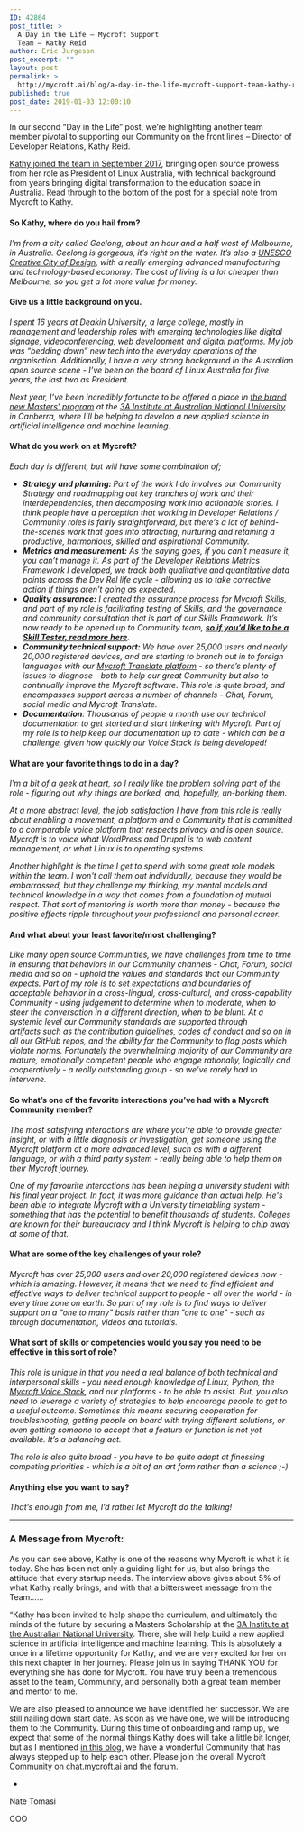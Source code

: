 ```yaml
---
ID: 42864
post_title: >
  A Day in the Life – Mycroft Support
  Team – Kathy Reid
author: Eric Jurgeson
post_excerpt: ""
layout: post
permalink: >
  http://mycroft.ai/blog/a-day-in-the-life-mycroft-support-team-kathy-reid/
published: true
post_date: 2019-01-03 12:00:10
---
```

In our second “Day in the Life” post, we’re highlighting another team member pivotal to supporting our Community on the front lines – Director of Developer Relations, Kathy Reid.

<a href="https://mycroft.ai/blog/mycoft-director-of-developer-relations-2/" target="_blank" rel="noopener">Kathy joined the team in September 2017</a>, bringing open source prowess from her role as President of Linux Australia, with technical background from years bringing digital transformation to the education space in Australia. Read through to the bottom of the post for a special note from Mycroft to Kathy.
<h4><strong>So Kathy, where do you hail from?</strong></h4>
<em>I’m from a city called Geelong, about an hour and a half west of Melbourne, in Australia. Geelong is gorgeous, it’s right on the water. It’s also a <a href="https://www.geelongcityofdesign.com.au/" target="_blank" rel="noopener">UNESCO Creative City of Design</a>, with a really emerging advanced manufacturing and technology-based economy. The cost of living is a lot cheaper than Melbourne, so you get a lot more value for money.</em>
<h4><b>Give us a little background on you.</b></h4>
<em>I spent 16 years at Deakin University, a large college, mostly in management and leadership roles with emerging technologies like digital signage, videoconferencing, web development and digital platforms. My job was “bedding down” new tech into the everyday operations of the organisation. Additionally, I have a very strong background in the Australian open source scene - I’ve been on the board of Linux Australia for five years, the last two as President.</em>

<em>Next year, I’ve been incredibly fortunate to be offered a place in <a href="https://itbrief.com.au/story/anu-gains-microsoft-kmpg-backing-for-ai-institute" target="_blank" rel="noopener">the brand new Masters’ program</a> at the <a href="https://3ainstitute.cecs.anu.edu.au/" target="_blank" rel="noopener">3A Institute at Australian National University</a> in Canberra, where I’ll be helping to develop a new applied science in artificial intelligence and machine learning.</em>
<h4><b>What do you work on at Mycroft</b>?</h4>
<em>Each day is different, but will have some combination of; </em>
<ul>
 	<li style="font-weight: 400;"><em><b>Strategy and planning: </b><span style="font-weight: 400;">Part of the work I do involves our Community Strategy and roadmapping out key tranches of work and their interdependencies, then decomposing work into actionable stories. I think people have a perception that working in Developer Relations / Community roles is fairly straightforward, but there’s a lot of behind-the-scenes work that goes into attracting, nurturing and retaining a productive, harmonious, skilled and aspirational Community. </span></em></li>
 	<li style="font-weight: 400;"><em><b>Metrics and measurement:</b><span style="font-weight: 400;"> As the saying goes, if you can’t measure it, you can’t manage it. As part of the Developer Relations Metrics Framework I developed, we track both qualitative and quantitative data points across the Dev Rel life cycle - allowing us to take corrective action if things aren’t going as expected. </span></em></li>
 	<li style="font-weight: 400;"><em><b>Quality assurance:</b><span style="font-weight: 400;"> I created the assurance process for Mycroft Skills, and part of my role is facilitating testing of Skills, and the governance and community consultation that is part of our Skills Framework. It’s now ready to be opened up to Community team, <a href="https://mycroft.ai/blog/call-for-skill-tester/" target="_blank" rel="noopener"><strong>so if you’d like to be a Skill Tester, read more here</strong></a>.</span></em></li>
 	<li style="font-weight: 400;"><em><b>Community technical support:</b><span style="font-weight: 400;"> We have over 25,000 users and nearly 20,000 registered devices, and are starting to branch out in to foreign languages with our <a href="https://translate.mycroft.ai/" target="_blank" rel="noopener">Mycroft Translate platform</a> - so there’s plenty of issues to diagnose - both to help our great Community but also to continually improve the Mycroft software. This role is quite broad, and encompasses support across a number of channels - Chat, Forum, social media and Mycroft Translate.</span></em></li>
 	<li style="font-weight: 400;"><em><b>Documentation</b>: Thousands of people a month use our technical documentation to get started and start tinkering with Mycroft. Part of my role is to help keep our documentation up to date - which can be a challenge, given how quickly our Voice Stack is being developed!</em></li>
</ul>
<h4><b>What are your favorite things to do in a day?</b></h4>
<em>I’m a bit of a geek at heart, so I really like the problem solving part of the role - figuring out why things are borked, and, hopefully, un-borking them. </em>

<em><span style="font-weight: 400;">At a more abstract level, the job satisfaction I have from this role is really about enabling a movement, a platform and a Community that is committed to a comparable voice platform that respects privacy and is open source. Mycroft is to voice what WordPress and Drupal is to web content management, or what Linux is to operating systems. </span></em>

<em>Another highlight is the time I get to spend with some great role models within the team. I won't call them out individually, because they would be embarrassed, but they challenge my thinking, my mental models and technical knowledge in a way that comes from a foundation of mutual respect. That sort of mentoring is worth more than money - because the positive effects ripple throughout your professional and personal career.</em>
<h4><b>And what about your least favorite/most challenging?</b></h4>
<em>Like many open source Communities, we have challenges from time to time in ensuring that behaviors in our Community channels - Chat, Forum, social media and so on - uphold the values and standards that our Community expects. Part of my role is to set expectations and boundaries of acceptable behavior in a cross-lingual, cross-cultural, and cross-capability Community - using judgement to determine when to moderate, when to steer the conversation in a different direction, when to be blunt. At a systemic level our Community standards are supported through artifacts such as the contribution guidelines, codes of conduct and so on in all our GitHub repos, and the ability for the Community to flag posts which violate norms. Fortunately the overwhelming majority of our Community are mature, emotionally competent people who engage rationally, logically and cooperatively - a really outstanding group - so we’ve rarely had to intervene. </em>
<h4><strong>So what’s one of the favorite interactions you’ve had with a Mycroft Community member?</strong></h4>
<em>The most satisfying interactions are where you’re able to provide greater insight, or with a little diagnosis or investigation, get someone using the Mycroft platform at a more advanced level, such as with a different language, or with a third party system - really being able to help them on their Mycroft journey.</em>

<em>One of my favourite interactions has been helping a university student with his final year project. In fact, it was more guidance than actual help. He's been able to integrate Mycroft with a University timetabling system - something that has the potential to benefit thousands of students. Colleges are known for their bureaucracy and I think Mycroft is helping to chip away at some of that.</em>
<h4><b>What are some of the key challenges of your role</b>?</h4>
<em>Mycroft has over 25,000 users and over 20,000 registered devices now - which is amazing. However, it means that we need to find efficient and effective ways to deliver technical support to people - all over the world - in every time zone on earth. So part of my role is to find ways to deliver support on a "one to many" basis rather than "one to one" - such as through documentation, videos and tutorials.</em>
<h4><b>What sort of skills or competencies would you say you need to be effective in this sort of role?</b></h4>
<em>This role is unique in that you need a real balance of both technical and interpersonal skills - you need enough knowledge of Linux, Python, the <a href="https://mycroft.ai/voice-stack-introduction/" target="_blank" rel="noopener">Mycroft Voice Stack</a>, and our platforms - to be able to assist. But, you also need to leverage a variety of strategies to help encourage people to get to a useful outcome. Sometimes this means securing cooperation for troubleshooting, getting people on board with trying different solutions, or even getting someone to accept that a feature or function is not yet available. It’s a balancing act.</em>

<em>The role is also quite broad - you have to be quite adept at finessing competing priorities - which is a bit of an art form rather than a science ;-) </em>
<h4><strong>Anything else you want to say?</strong></h4>
<em>That’s enough from me, I’d rather let Mycroft do the talking!</em>

<hr />

<h3><b>A Message from Mycroft:</b></h3>
<span style="font-weight: 400;">As you can see above, Kathy is one of the reasons why Mycroft is what it is today. She has been not only a guiding light for us, but also brings the attitude that every startup needs. The interview above gives about 5% of what Kathy really brings, and with that a bittersweet message from the Team…… </span>

“Kathy has been invited to help shape the curriculum, and ultimately the minds of the future by securing a Masters Scholarship at the <a href="https://3ainstitute.cecs.anu.edu.au/" target="_blank" rel="noopener">3A Institute at the Australian National University</a>. There, she will help build a new applied science in artificial intelligence and machine learning. This is absolutely a once in a lifetime opportunity for Kathy, and we are very excited for her on this next chapter in her journey. Please join us in saying THANK YOU for everything she has done for Mycroft. You have truly been a tremendous asset to the team, Community, and personally both a great team member and mentor to me.

We are also pleased to announce we have identified her successor. We are still nailing down start date. As soon as we have one, we will be introducing them to the Community. During this time of onboarding and ramp up, we expect that some of the normal things Kathy does will take a little bit longer, but as I mentioned <a href="https://mycroft.ai/blog/open-source-customer-service/" target="_blank" rel="noopener">in this blog</a>, we have a wonderful Community that has always stepped up to help each other. Please join the overall Mycroft Community on chat.mycroft.ai and the forum.

-

Nate Tomasi

COO